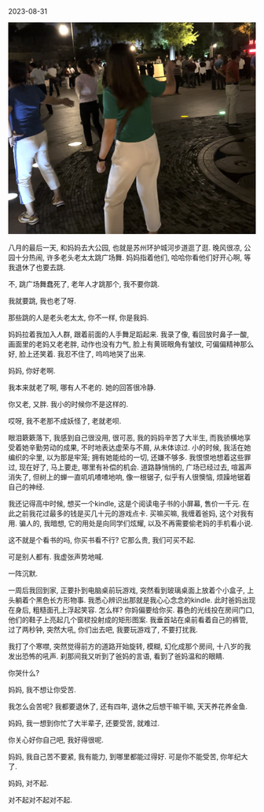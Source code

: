 2023-08-31

![sorry mom](images/sorry-mom.png)

八月的最后一天, 和妈妈去大公园, 也就是苏州环护城河步道逛了逛. 晚风很凉, 公园十分热闹, 许多老头老太太跳广场舞. 妈妈指着他们, 哈哈你看他们好开心啊, 等我退休了也要去跳. 

不, 跳广场舞蠢死了, 老年人才跳那个, 我不要你跳. 

我就要跳, 我也老了呀.

那些跳的人是老头老太太, 你不一样, 你是我妈.

妈妈拉着我加入人群, 跟着前面的人手舞足蹈起来. 我录了像, 看回放时鼻子一酸, 画面里的老妈又老老胖, 动作也没有力气, 脸上有黄斑眼角有皱纹, 可偏偏精神那么好, 脸上还笑着. 我忍不住了, 呜呜地哭了出来.

妈妈, 你好老啊.

我本来就老了啊, 哪有人不老的. 她的回答很冷静.

你又老, 又胖. 我小的时候你不是这样的.

哎呀, 我不老那不成妖怪了, 老就老呗.

眼泪簌簌落下, 我感到自己很没用, 很可恶, 我的妈妈辛苦了大半生, 而我骄横地享受着她辛勤劳动的成果, 不时地表达虚荣与不屑, 从未体谅过. 小的时候, 我活在她编织的伞里, 以为那是牢笼; 拥有她能给的一切, 还嫌不够多. 我恨恨地想着这些罪过, 现在好了, 马上要走, 哪里有补偿的机会. 道路静悄悄的, 广场已经过去, 喧嚣声消失了, 但树上的蝉一直叽叽喳喳地响, 像一根锯子, 似乎有人很懊恼, 烦躁地锯着自己的神经.

我还记得高中时候, 想买一个kindle, 这是个阅读电子书的小屏幕, 售价一千元. 在此之前我花过最多的钱是买几十元的游戏点卡. 买嘛买嘛, 我缠着爸妈, 这个对我有用. 骗人的, 我暗想, 它的用处是向同学们炫耀, 以及不再需要偷老妈的手机看小说.

这不就是个看书的吗, 你买书看不行? 它那么贵, 我们可买不起.

可是别人都有. 我虚张声势地喊.

一阵沉默.

一周后我回到家, 正要扑到电脑桌前玩游戏, 突然看到玻璃桌面上放着个小盒子, 上头躺着个黑色长方形物事. 我悉心辨识出那就是我心心念念的kindle. 此时爸妈出现在身后, 粗糙面孔上浮起笑容. 怎么样? 你妈偏要给你买. 暮色的光线投在房间门口, 他们的鞋子上亮起几个窗棂投射成的矩形图案. 我垂首站在桌前看着自己的裤管, 过了两秒钟, 突然大吼, 你们出去吧, 我要玩游戏了, 不要打扰我.

我打了个寒噤, 突然觉得前方的道路开始旋转, 模糊, 幻化成那个房间, 十八岁的我发出恐怖的吼声. 刹那间我又听到了爸妈的言语, 看到了爸妈温和的眼睛.

你哭什么?

妈妈, 我不想让你受苦.

我怎么会苦呢? 我都要退休了, 还有四年, 退休之后想干嘛干嘛, 天天养花养金鱼.

妈妈, 我一想到你忙了大半辈子, 还要受苦, 就难过.

你关心好你自己吧, 我好得很呢.

妈妈, 我自己苦不要紧, 我有能力, 到哪里都能过得好. 可是你不能受苦, 你年纪大了.

妈妈, 对不起.

对不起对不起对不起.


